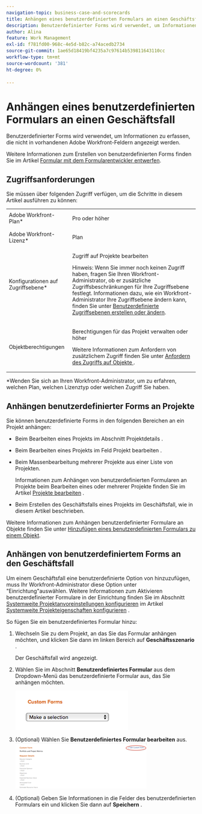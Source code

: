 ```yaml
---
navigation-topic: business-case-and-scorecards
title: Anhängen eines benutzerdefinierten Formulars an einen Geschäftsfall
description: Benutzerdefinierter Forms wird verwendet, um Informationen zu erfassen, die nicht in vorhandenen Adobe Workfront-Feldern angezeigt werden.
author: Alina
feature: Work Management
exl-id: f781fd00-968c-4e5d-b82c-a74acedb2734
source-git-commit: 1ae65d18419bf4235a7c97614b539811643110cc
workflow-type: tm+mt
source-wordcount: '381'
ht-degree: 0%

---
```


# Anhängen eines benutzerdefinierten Formulars an einen Geschäftsfall

Benutzerdefinierter Forms wird verwendet, um Informationen zu erfassen, die nicht in vorhandenen Adobe Workfront-Feldern angezeigt werden. 

Weitere Informationen zum Erstellen von benutzerdefinierten Forms finden Sie im Artikel [Formular mit dem Formularentwickler entwerfen](/help/quicksilver/administration-and-setup/customize-workfront/create-manage-custom-forms/form-designer/design-a-form/design-a-form.md).

## Zugriffsanforderungen

Sie müssen über folgenden Zugriff verfügen, um die Schritte in diesem Artikel ausführen zu können:

<table style="table-layout:auto"> 
 <col> 
 <col> 
 <tbody> 
  <tr> 
   <td role="rowheader">Adobe Workfront-Plan*</td> 
   <td> <p>Pro oder höher</p> </td> 
  </tr> 
  <tr> 
   <td role="rowheader">Adobe Workfront-Lizenz*</td> 
   <td> <p>Plan </p> </td> 
  </tr> 
  <tr> 
   <td role="rowheader">Konfigurationen auf Zugriffsebene*</td> 
   <td> <p>Zugriff auf Projekte bearbeiten</p> <p>Hinweis: Wenn Sie immer noch keinen Zugriff haben, fragen Sie Ihren Workfront-Administrator, ob er zusätzliche Zugriffsbeschränkungen für Ihre Zugriffsebene festlegt. Informationen dazu, wie ein Workfront-Administrator Ihre Zugriffsebene ändern kann, finden Sie unter <a href="../../../administration-and-setup/add-users/configure-and-grant-access/create-modify-access-levels.md" class="MCXref xref">Benutzerdefinierte Zugriffsebenen erstellen oder ändern</a>.</p> </td> 
  </tr> 
  <tr> 
   <td role="rowheader">Objektberechtigungen</td> 
   <td> <p>Berechtigungen für das Projekt verwalten oder höher</p> <p>Weitere Informationen zum Anfordern von zusätzlichem Zugriff finden Sie unter <a href="../../../workfront-basics/grant-and-request-access-to-objects/request-access.md" class="MCXref xref">Anfordern des Zugriffs auf Objekte </a>.</p> </td> 
  </tr> 
 </tbody> 
</table>

&#42;Wenden Sie sich an Ihren Workfront-Administrator, um zu erfahren, welchen Plan, welchen Lizenztyp oder welchen Zugriff Sie haben.

## Anhängen benutzerdefinierter Forms an Projekte

Sie können benutzerdefinierte Forms in den folgenden Bereichen an ein Projekt anhängen:

* Beim Bearbeiten eines Projekts im Abschnitt Projektdetails .
* Beim Bearbeiten eines Projekts im Feld Projekt bearbeiten .
* Beim Massenbearbeitung mehrerer Projekte aus einer Liste von Projekten.

  Informationen zum Anhängen von benutzerdefinierten Formularen an Projekte beim Bearbeiten eines oder mehrerer Projekte finden Sie im Artikel [Projekte bearbeiten](../../../manage-work/projects/manage-projects/edit-projects.md) .

* Beim Erstellen des Geschäftsfalls eines Projekts im Geschäftsfall, wie in diesem Artikel beschrieben.

Weitere Informationen zum Anhängen benutzerdefinierter Formulare an Objekte finden Sie unter [Hinzufügen eines benutzerdefinierten Formulars zu einem Objekt](../../../workfront-basics/work-with-custom-forms/add-a-custom-form-to-an-object.md).

## Anhängen von benutzerdefiniertem Forms an den Geschäftsfall

Um einem Geschäftsfall eine benutzerdefinierte Option von hinzuzufügen, muss Ihr Workfront-Administrator diese Option unter &quot;Einrichtung&quot;auswählen. Weitere Informationen zum Aktivieren benutzerdefinierter Formulare in der Einrichtung finden Sie im Abschnitt [Systemweite Projektanvoreinstellungen konfigurieren](../../../administration-and-setup/set-up-workfront/configure-system-defaults/set-project-preferences.md) im Artikel [Systemweite Projekteigenschaften konfigurieren](../../../administration-and-setup/set-up-workfront/configure-system-defaults/set-project-preferences.md) .

So fügen Sie ein benutzerdefiniertes Formular hinzu:

1. Wechseln Sie zu dem Projekt, an das Sie das Formular anhängen möchten, und klicken Sie dann im linken Bereich auf **Geschäftsszenario** .

   Der Geschäftsfall wird angezeigt.

1. Wählen Sie im Abschnitt **Benutzerdefiniertes Formular** aus dem Dropdown-Menü das benutzerdefinierte Formular aus, das Sie anhängen möchten.

   ![](assets/custom-forms-drop-down-menu.png)

1. (Optional) Wählen Sie **Benutzerdefiniertes Formular bearbeiten** aus.\
   ![](assets/acf1-350x122.png)

1. (Optional) Geben Sie Informationen in die Felder des benutzerdefinierten Formulars ein und klicken Sie dann auf **Speichern** .
